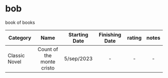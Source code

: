 # bob
book of books

| Category      | Name        | Starting Date | Finishing Date | rating | notes |
| ------------- |:------------:|:------------:|:------------:|:------------:|:------------:|
| Classic Novel        | Count of the monte cristo  | 5/sep/2023  | -  | -  | -  |

